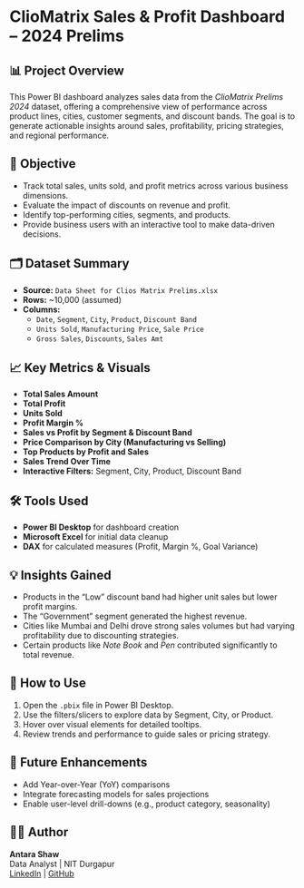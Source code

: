 # ClioMatrix Sales & Profit Dashboard – 2024 Prelims

## 📊 Project Overview
This Power BI dashboard analyzes sales data from the *ClioMatrix Prelims 2024* dataset, offering a comprehensive view of performance across product lines, cities, customer segments, and discount bands. The goal is to generate actionable insights around sales, profitability, pricing strategies, and regional performance.

## 🎯 Objective
- Track total sales, units sold, and profit metrics across various business dimensions.
- Evaluate the impact of discounts on revenue and profit.
- Identify top-performing cities, segments, and products.
- Provide business users with an interactive tool to make data-driven decisions.

## 🗂️ Dataset Summary
- **Source:** `Data Sheet for Clios Matrix Prelims.xlsx`
- **Rows:** ~10,000 (assumed)
- **Columns:**
  - `Date`, `Segment`, `City`, `Product`, `Discount Band`
  - `Units Sold`, `Manufacturing Price`, `Sale Price`
  - `Gross Sales`, `Discounts`, `Sales Amt`

## 📈 Key Metrics & Visuals
- **Total Sales Amount**
- **Total Profit**
- **Units Sold**
- **Profit Margin %**
- **Sales vs Profit by Segment & Discount Band**
- **Price Comparison by City (Manufacturing vs Selling)**
- **Top Products by Profit and Sales**
- **Sales Trend Over Time**
- **Interactive Filters:** Segment, City, Product, Discount Band

## 🛠️ Tools Used
- **Power BI Desktop** for dashboard creation
- **Microsoft Excel** for initial data cleanup
- **DAX** for calculated measures (Profit, Margin %, Goal Variance)

## 💡 Insights Gained
- Products in the “Low” discount band had higher unit sales but lower profit margins.
- The “Government” segment generated the highest revenue.
- Cities like Mumbai and Delhi drove strong sales volumes but had varying profitability due to discounting strategies.
- Certain products like *Note Book* and *Pen* contributed significantly to total revenue.

## 🚀 How to Use
1. Open the `.pbix` file in Power BI Desktop.
2. Use the filters/slicers to explore data by Segment, City, or Product.
3. Hover over visual elements for detailed tooltips.
4. Review trends and performance to guide sales or pricing strategy.

## 📌 Future Enhancements
- Add Year-over-Year (YoY) comparisons
- Integrate forecasting models for sales projections
- Enable user-level drill-downs (e.g., product category, seasonality)

## 🧑‍💻 Author
**Antara Shaw**  
Data Analyst | NIT Durgapur  
[LinkedIn](https://www.linkedin.com/in/antara-shaw-480384224/) | [GitHub](https://github.com/antara-1505)

